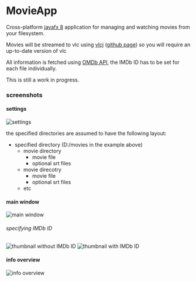 # MovieApp

Cross-platform [javafx 8](http://docs.oracle.com/javase/8/javafx/get-started-tutorial/jfx-overview.htm#BABEDDGH) application for managing and watching movies from your filesystem.

Movies will be streamed to vlc using [vlcj](http://capricasoftware.co.uk/#/projects/vlcj) ([github page](https://github.com/caprica/vlcj)) so you will require an up-to-date version of vlc

All information is fetched using [OMDb API](http://www.omdbapi.com/), the IMDb ID has to be set for each file individually.

This is still a work in progress.

### screenshots

#### settings
![settings](http://puu.sh/ja6tU/51a11b0381.png)

the specified directories are assumed to have the following layout:

* specified directory (D:/movies in the example above)
  * movie directory
    * movie file
    * optional srt files
  * movie direcotry
    * movie file
    * optional srt files
  * etc

#### main window
![main window](http://puu.sh/ja6vK/19e718acc3.png)

###### specifying IMDb ID
![thumbnail without IMDb ID](http://puu.sh/ja7jf/23e41b118f.png) ![thumbnail with IMDb ID](http://puu.sh/ja7oJ/b0c93b41cc.png)

#### info overview
![info overview](http://puu.sh/ja6x9/7b76158232.png)
